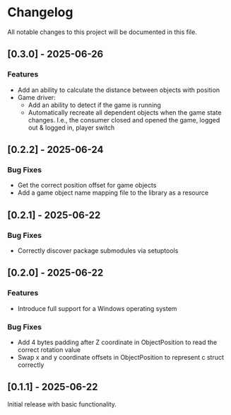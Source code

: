 # Changelog

All notable changes to this project will be documented in this file.

## [0.3.0] - 2025-06-26

### Features

- Add an ability to calculate the distance between objects with position 
- Game driver:
  - Add an ability to detect if the game is running
  - Automatically recreate all dependent objects when the game state changes. I.e., the consumer closed and opened the game, logged out & logged in, player switch

## [0.2.2] - 2025-06-24

### Bug Fixes

- Get the correct position offset for game objects
- Add a game object name mapping file to the library as a resource

## [0.2.1] - 2025-06-22

### Bug Fixes

- Correctly discover package submodules via setuptools

## [0.2.0] - 2025-06-22

### Features

- Introduce full support for a Windows operating system

### Bug Fixes

- Add 4 bytes padding after Z coordinate in ObjectPosition to read the correct rotation value
- Swap x and y coordinate offsets in ObjectPosition to represent c struct correctly

## [0.1.1] - 2025-06-22

Initial release with basic functionality.